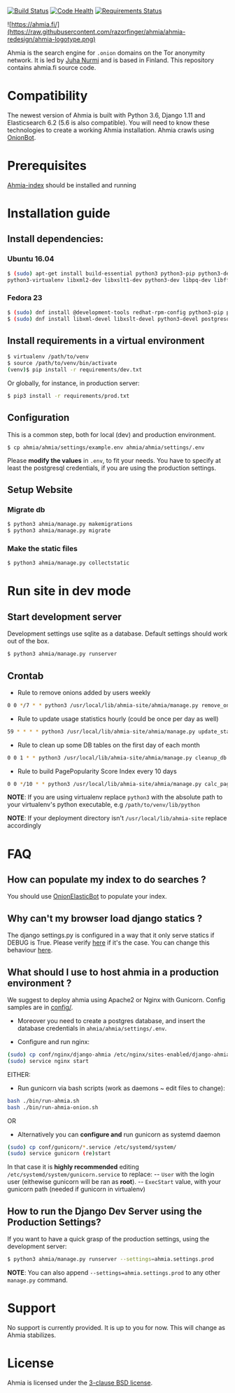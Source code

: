 [![Build Status](https://travis-ci.org/ahmia/ahmia-site.svg?branch=master)](https://travis-ci.org/ahmia/ahmia-site)
[![Code Health](https://landscape.io/github/ahmia/ahmia-site/master/landscape.svg?style=flat)](https://landscape.io/github/ahmia/ahmia-site/master)
[![Requirements Status](https://requires.io/github/ahmia/ahmia-site/requirements.svg?branch=master)](https://requires.io/github/ahmia/ahmia-site/requirements/?branch=master)

![https://ahmia.fi/](https://raw.githubusercontent.com/razorfinger/ahmia/ahmia-redesign/ahmia-logotype.png)

Ahmia is the search engine for `.onion` domains on the Tor anonymity
network. It is led by [Juha Nurmi](//github.com/juhanurmi) and is based
in Finland. This repository contains ahmia.fi source code.

# Compatibility

The newest version of Ahmia is built with Python 3.6, Django 1.11 and Elasticsearch 6.2 (5.6 is also compatible).
You will need to know these technologies to create a working Ahmia installation.
Ahmia crawls using [OnionBot](https://github.com/ahmia/ahmia-crawler).

# Prerequisites
[Ahmia-index](https://github.com/ahmia/ahmia-index) should be installed and running

# Installation guide

## Install dependencies:

### Ubuntu 16.04
```sh
$ (sudo) apt-get install build-essential python3 python3-pip python3-dev python3-setuptools
python3-virtualenv libxml2-dev libxslt1-dev python3-dev libpq-dev libffi-dev libssl-dev
```

### Fedora 23
```sh
$ (sudo) dnf install @development-tools redhat-rpm-config python3-pip python3-virtualenv
$ (sudo) dnf install libxml-devel libxslt-devel python3-devel postgresql-devel libffi-devel openssl-devel
```

## Install requirements in a virtual environment

```sh
$ virtualenv /path/to/venv
$ source /path/to/venv/bin/activate
(venv)$ pip install -r requirements/dev.txt
```

Or globally, for instance, in production server:

```sh
$ pip3 install -r requirements/prod.txt
```

## Configuration

This is a common step, both for local (dev) and production environment.

```
$ cp ahmia/ahmia/settings/example.env ahmia/ahmia/settings/.env
```

Please **modify the values** in `.env`, to fit your needs. You have to specify
at least the postgresql credentials, if you are using the production settings.


## Setup Website

### Migrate db
```sh
$ python3 ahmia/manage.py makemigrations
$ python3 ahmia/manage.py migrate
```

### Make the static files
```sh
$ python3 ahmia/manage.py collectstatic
```

# Run site in dev mode

## Start development server

Development settings use sqlite as a database.
Default settings should work out of the box.

```sh
$ python3 ahmia/manage.py runserver
```

## Crontab

* Rule to remove onions added by users weekly
```sh
0 0 */7 * * python3 /usr/local/lib/ahmia-site/ahmia/manage.py remove_onions --settings=ahmia.settings.prod
```

* Rule to update usage statistics hourly (could be once per day as well)
```sh
59 * * * * python3 /usr/local/lib/ahmia-site/ahmia/manage.py update_stats --settings=ahmia.settings.prod
```

* Rule to clean up some DB tables on the first day of each month
```sh
0 0 1 * * python3 /usr/local/lib/ahmia-site/ahmia/manage.py cleanup_db --settings=ahmia.settings.prod
```

* Rule to build PagePopularity Score Index every 10 days
```sh
0 0 */10 * * python3 /usr/local/lib/ahmia-site/ahmia/manage.py calc_page_pop --settings=ahmia.settings.prod
```

__NOTE__: If you are using virtualenv replace `python3` with the absolute path to your virtualenv's python executable, e.g `/path/to/venv/lib/python`

__NOTE__: If your deployment directory isn't `/usr/local/lib/ahmia-site` replace accordingly
# FAQ

## How can populate my index to do searches ?
You should use [OnionElasticBot](https://github.com/ahmia/ahmia-crawler/tree/master/onionElasticBot) to populate your index.

## Why can't my browser load django statics ?
The django settings.py is configured in a way that it only serve statics if DEBUG is True.
Please verify [here](https://github.com/ahmia/ahmia-site/blob/master/ahmia/ahmia/settings/dev.py#L6)
if it's the case. You can change this behaviour
[here](https://github.com/ahmia/ahmia-site/blob/master/ahmia/ahmia/urls.py#L71).

## What should I use to host ahmia in a production environment ?

We suggest to deploy ahmia using Apache2 or Nginx with Gunicorn.
Config samples are in [config/](https://github.com/ahmia/ahmia-site/tree/master/conf).

* Moreover you need to create a postgres database, and insert the database credentials in
`ahmia/ahmia/settings/.env`.

* Configure and run nginx:
```sh
(sudo) cp conf/nginx/django-ahmia /etc/nginx/sites-enabled/django-ahmia
(sudo) service nginx start
```

EITHER:

* Run gunicorn via bash scripts (work as daemons ~ edit files to change):
```sh
bash ./bin/run-ahmia.sh
bash ./bin/run-ahmia-onion.sh
```

OR

* Alternatively you can **configure and** run gunicorn as systemd daemon
```sh
(sudo) cp conf/gunicorn/*.service /etc/systemd/system/
(sudo) service gunicorn (re)start
```

In that case it is **highly recommended** editing `/etc/systemd/system/gunicorn.service` to replace:
-- `User` with the login user (eithewise gunicorn will be ran as **root**).
-- `ExecStart` value, with your gunicorn path  (needed if gunicorn in virtualenv)

## How to run the Django Dev Server using the Production Settings?

If you want to have a quick grasp of the production settings, using the development server:

```sh
$ python3 ahmia/manage.py runserver --settings=ahmia.settings.prod
```

__NOTE__: You can also append `--settings=ahmia.settings.prod` to any other `manage.py` command.

# Support

No support is currently provided. It is up to you for now. This will change as Ahmia stabilizes.

# License

Ahmia is licensed under the [3-clause BSD license](
https://en.wikipedia.org/wiki/BSD_licenses#3-clause_license_.28.22Revised_BSD_License.22.2C_.22New_BSD_License.22.2C_or_.22Modified_BSD_License.22.29).
